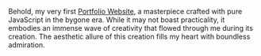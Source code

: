 Behold, my very first [Portfolio Website](https://kutsen-rom.github.io/Portfolio-Web-Site/), a masterpiece crafted with pure JavaScript in the bygone era. While it may not boast practicality, it embodies an immense wave of creativity that flowed through me during its creation. The aesthetic allure of this creation fills my heart with boundless admiration.
